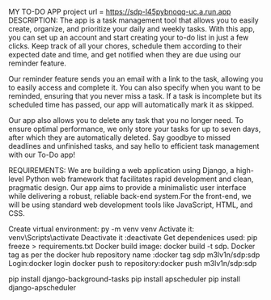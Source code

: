  MY TO-DO APP
project url = https://sdp-l45pybnoqq-uc.a.run.app
DESCRIPTION:
The app is a  task management tool that allows you to easily create, organize, and prioritize your daily and weekly tasks. With this app, you can set up an account and start creating your to-do list in just a few clicks. Keep track of all your chores, schedule them according to their expected date and time, and get notified when they are due using our reminder feature. 

Our reminder feature sends you an email with a link to the task, allowing you to easily access and complete it. You can also specify when you want to be reminded, ensuring that you never miss a task. If a task is incomplete but its scheduled time has passed, our app will automatically mark it as skipped.

Our app also allows you to delete any task that you no longer need. To ensure optimal performance, we only store your tasks for up to seven days, after which they are automatically deleted. Say goodbye to missed deadlines and unfinished tasks, and say hello to efficient task management with our To-Do app!

REQUIREMENTS:
We are building a web application using Django, a high-level Python web framework that facilitates rapid development and clean, pragmatic design. Our app aims to provide a minimalistic user interface while delivering a robust, reliable back-end system.For the front-end, we will be using standard web development tools like JavaScript, HTML, and CSS. 

Create virtual environment: py -m venv venv
Activate it: venv\Scripts\activate
Deactivate it :deactivate 
Get dependenices used: pip freeze > requirements.txt
Docker build image: docker build -t sdp.
Docker tag as per the docker hub repository name
:docker tag sdp m3lv1n/sdp:sdp
Login:docker login
docker push to repository:docker push m3lv1n/sdp:sdp



pip install django-background-tasks
pip install apscheduler
pip install django-apscheduler


